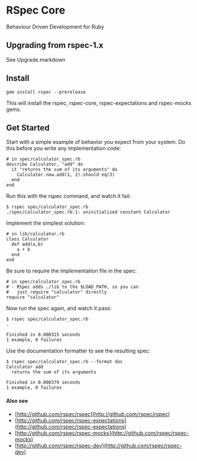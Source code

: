# RSpec Core

Behaviour Driven Development for Ruby

## Upgrading from rspec-1.x

See Upgrade.markdown

## Install

    gem install rspec --prerelease

This will install the rspec, rspec-core, rspec-expectations and rspec-mocks
gems.

## Get Started

Start with a simple example of behavior you expect from your system. Do
this before you write any implementation code:

    # in spec/calculator_spec.rb
    describe Calculator, "add" do
      it "returns the sum of its arguments" do
        Calculator.new.add(1, 2).should eq(3)
      end
    end

Run this with the rspec command, and watch it fail:

    $ rspec spec/calculator_spec.rb
    ./spec/calculator_spec.rb:1: uninitialized constant Calculator

Implement the simplest solution:

    # in lib/calculator.rb
    class Calculator
      def add(a,b)
        a + b
      end
    end

Be sure to require the implementation file in the spec:

    # in spec/calculator_spec.rb
    # - RSpec adds ./lib to the $LOAD_PATH, so you can
    #   just require "calculator" directly
    require "calculator"

Now run the spec again, and watch it pass:
    
    $ rspec spec/calculator_spec.rb
    .

    Finished in 0.000315 seconds
    1 example, 0 failures

Use the documentation formatter to see the resulting spec:

    $ rspec spec/calculator_spec.rb --format doc
    Calculator add
      returns the sum of its arguments

    Finished in 0.000379 seconds
    1 example, 0 failures

#### Also see

* [http://github.com/rspec/rspec](http://github.com/rspec/rspec)
* [http://github.com/rspec/rspec-expectations](http://github.com/rspec/rspec-expectations)
* [http://github.com/rspec/rspec-mocks](http://github.com/rspec/rspec-mocks)
* [http://github.com/rspec/rspec-dev](http://github.com/rspec/rspec-dev)

